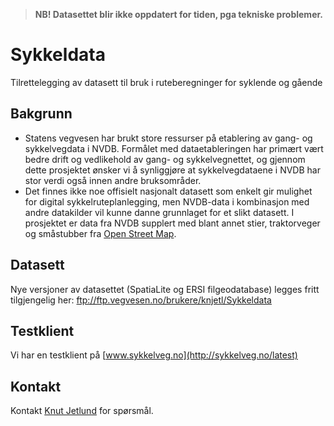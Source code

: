 
> **NB! Datasettet blir ikke oppdatert for tiden, pga tekniske problemer.**

# Sykkeldata
Tilrettelegging av datasett til bruk i ruteberegninger for syklende og gående

## Bakgrunn
* Statens vegvesen har brukt store ressurser på etablering av gang- og sykkelvegdata i NVDB. Formålet med dataetableringen har primært vært bedre drift og vedlikehold av gang- og sykkelvegnettet, og gjennom dette prosjektet ønsker vi å synliggjøre at sykkelvegdataene i NVDB har stor verdi også innen andre bruksområder.
* Det finnes ikke noe offisielt nasjonalt datasett som enkelt gir mulighet for digital sykkelruteplanlegging, men NVDB-data i kombinasjon med andre datakilder vil kunne danne grunnlaget for et slikt datasett. I prosjektet er data fra NVDB supplert med blant annet stier, traktorveger og småstubber fra [Open Street Map](www.openstreetmap.org).

## Datasett
Nye versjoner av datasettet (SpatiaLite og ERSI filgeodatabase) legges fritt tilgjengelig her: ftp://ftp.vegvesen.no/brukere/knjetl/Sykkeldata

## Testklient
Vi har en testklient på [www.sykkelveg.no](http://sykkelveg.no/latest)

## Kontakt
Kontakt [Knut Jetlund](mailto:knut.jetlund@vegvesen.no) for spørsmål.

